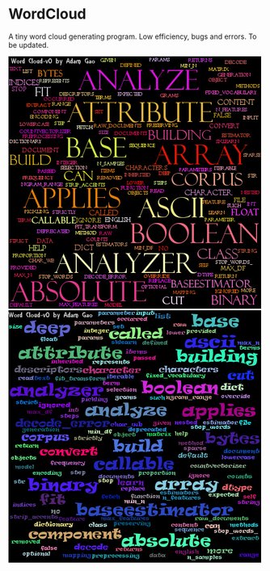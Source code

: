 # WordCloud
A tiny word cloud generating program. Low efficiency, bugs and errors. To be updated.

![Word cloud Red](Images/WordCloud_Red.png)
![Word cloud Blue](Images/WordCloud_Blue.png)
